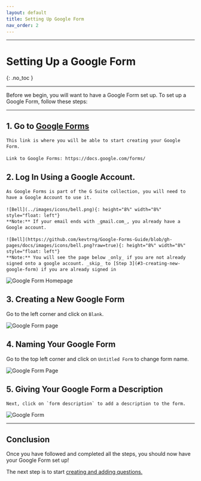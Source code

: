 ```yaml
---
layout: default
title: Setting Up Google Form
nav_order: 2
---
```



---

# Setting Up a Google Form

{: .no_toc }

---

Before we begin, you will want to have a Google Form set up. To set up a Google Form, follow these steps:

---

## 1. Go to [Google Forms](https://docs.google.com/forms/)

	This link is where you will be able to start creating your Google Form.

	Link to Google Forms: https://docs.google.com/forms/

## 2. Log In Using a Google Account.

	As Google Forms is part of the G Suite collection, you will need to have a Google Account to use it.

	![Bell](../images/icons/bell.png){: height="8%" width="8%" style="float: left"}
	**Note:** If your email ends with _gmail.com_, you already have a Google account.

	![Bell](https://github.com/kevtrng/Google-Forms-Guide/blob/gh-pages/docs/images/icons/bell.png?raw=true){: height="8%" width="8%" style="float: left"}
    **Note:** You will see the page below _only_ if you are not already signed onto a google account. _skip_ to [Step 3](#3-creating-new-google-form) if you are already signed in

   ![Google Form Homepage](https://github.com/kevtrng/Google-Forms-Guide/blob/gh-pages/docs/images/SettingUpGoogleForm/1_Google_login.png?raw=true)

## 3. Creating a New Google Form

Go to the left corner and click on `Blank`.

   ![Google Form page](https://github.com/kevtrng/Google-Forms-Guide/blob/gh-pages/docs/images/SettingUpGoogleForm/2_Google_Form_Homepage.png?raw=true)

## 4. Naming Your Google Form

   Go to the top left corner and click on `Untitled Form` to change form name.

   ![Google Form Page](https://github.com/kevtrng/Google-Forms-Guide/blob/gh-pages/docs/images/SettingUpGoogleForm/3_Untitled_form1.png?raw=true)

## 5. Giving Your Google Form a Description

	Next, click on `form description` to add a description to the form.

   ![Google Form](https://github.com/kevtrng/Google-Forms-Guide/blob/gh-pages/docs/images/SettingUpGoogleForm/4_Untitled_form2.png?raw=true)

---
## Conclusion

Once you have followed and completed all the steps, you should now have your Google Form set up!

The next step is to start [creating and adding questions.](../addQuestion/makingAQuestion.md)
